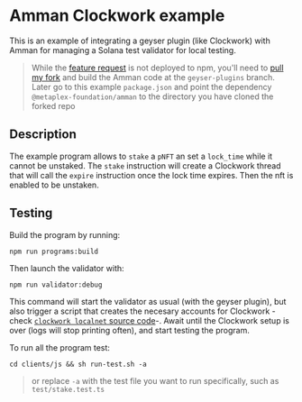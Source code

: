 # Amman Clockwork example

This is an example of integrating a geyser plugin (like Clockwork) with Amman for managing a Solana test validator for local testing.

> While the [feature request](https://github.com/metaplex-foundation/amman/pull/66) is not deployed to npm, you'll need to [pull my fork](https://github.com/cryptorrivem/amman/tree/geyser-plugins) and build the Amman code at the `geyser-plugins` branch. Later go to this example `package.json` and point the dependency `@metaplex-foundation/amman` to the directory you have cloned the forked repo

## Description

The example program allows to `stake` a `pNFT` an set a `lock_time` while it cannot be unstaked. The `stake` instruction will create a Clockwork thread that will call the `expire` instruction once the lock time expires. Then the nft is enabled to be unstaken.

## Testing

Build the program by running:

`npm run programs:build`

Then launch the validator with:

`npm run validator:debug`

This command will start the validator as usual (with the geyser plugin), but also trigger a script that creates the necesary accounts for Clockwork -check [`clockwork localnet` source code](https://github.com/clockwork-xyz/clockwork/blob/f87f5f1f44d8d2418e86a1fe8cb5df6dce098c3e/cli/src/processor/localnet.rs#L52)-. Await until the Clockwork setup is over (logs will stop printing often), and start testing the program.

To run all the program test:

`cd clients/js && sh run-test.sh -a`

> or replace `-a` with the test file you want to run specifically, such as `test/stake.test.ts`

